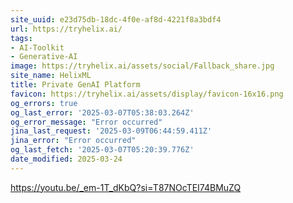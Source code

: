 ```yaml
---
site_uuid: e23d75db-18dc-4f0e-af8d-4221f8a3bdf4
url: https://tryhelix.ai/
tags:
- AI-Toolkit
- Generative-AI
image: https://tryhelix.ai/assets/social/Fallback_share.jpg
site_name: HelixML
title: Private GenAI Platform
favicon: https://tryhelix.ai/assets/display/favicon-16x16.png
og_errors: true
og_last_error: '2025-03-07T05:38:03.264Z'
og_error_message: "Error occurred"
jina_last_request: '2025-03-09T06:44:59.411Z'
jina_error: "Error occurred"
og_last_fetch: '2025-03-07T05:20:39.776Z'
date_modified: 2025-03-24
---
```




https://youtu.be/_em-1T_dKbQ?si=T87NOcTEI74BMuZQ
